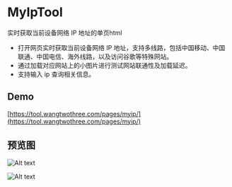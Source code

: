 # MyIpTool

实时获取当前设备网络 IP 地址的单页html

- 打开网页实时获取当前设备网络 IP 地址，支持多线路，包括中国移动、中国联通、中国电信、海外线路，以及访问谷歌等特殊网站。
- 通过加载对应网站上的小图片进行测试网站联通性及加载延迟。
- 支持输入 ip 查询相关信息。

## Demo

[https://tool.wangtwothree.com/pages/myip/](https://tool.wangtwothree.com/pages/myip/)

## 预览图

![Alt text](https://cdn.wangtwothree.com/imgur/hXcJXTx.png)

![Alt text](https://cdn.wangtwothree.com/imgur/Nmu3LuX.png)
